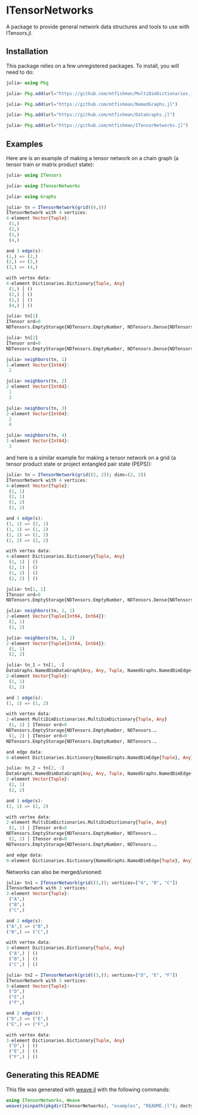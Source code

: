 # ITensorNetworks

A package to provide general network data structures and tools to use with ITensors.jl.



## Installation

This package relies on a few unregistered packages. To install, you will need to do:

```julia
julia> using Pkg

julia> Pkg.add(url="https://github.com/mtfishman/MultiDimDictionaries.jl")

julia> Pkg.add(url="https://github.com/mtfishman/NamedGraphs.jl")

julia> Pkg.add(url="https://github.com/mtfishman/DataGraphs.jl")

julia> Pkg.add(url="https://github.com/mtfishman/ITensorNetworks.jl")
```



## Examples

Here are is an example of making a tensor network on a chain graph (a tensor train or matrix product state):

```julia
julia> using ITensors

julia> using ITensorNetworks

julia> using Graphs

julia> tn = ITensorNetwork(grid((4,)))
ITensorNetwork with 4 vertices:
4-element Vector{Tuple}:
 (1,)
 (2,)
 (3,)
 (4,)

and 3 edge(s):
(1,) => (2,)
(2,) => (3,)
(3,) => (4,)

with vertex data:
4-element Dictionaries.Dictionary{Tuple, Any}
 (1,) │ ()
 (2,) │ ()
 (3,) │ ()
 (4,) │ ()

julia> tn[1]
ITensor ord=0
NDTensors.EmptyStorage{NDTensors.EmptyNumber, NDTensors.Dense{NDTensors.EmptyNumber, Vector{NDTensors.EmptyNumber}}}

julia> tn[2]
ITensor ord=0
NDTensors.EmptyStorage{NDTensors.EmptyNumber, NDTensors.Dense{NDTensors.EmptyNumber, Vector{NDTensors.EmptyNumber}}}

julia> neighbors(tn, 1)
1-element Vector{Int64}:
 2

julia> neighbors(tn, 2)
2-element Vector{Int64}:
 1
 3

julia> neighbors(tn, 3)
2-element Vector{Int64}:
 2
 4

julia> neighbors(tn, 4)
1-element Vector{Int64}:
 3
```


and here is a similar example for making a tensor network on a grid (a tensor product state or project entangled pair state (PEPS)):

```julia
julia> tn = ITensorNetwork(grid((2, 2)); dims=(2, 2))
ITensorNetwork with 4 vertices:
4-element Vector{Tuple}:
 (1, 1)
 (2, 1)
 (1, 2)
 (2, 2)

and 4 edge(s):
(1, 1) => (2, 1)
(1, 1) => (1, 2)
(2, 1) => (2, 2)
(1, 2) => (2, 2)

with vertex data:
4-element Dictionaries.Dictionary{Tuple, Any}
 (1, 1) │ ()
 (2, 1) │ ()
 (1, 2) │ ()
 (2, 2) │ ()

julia> tn[1, 1]
ITensor ord=0
NDTensors.EmptyStorage{NDTensors.EmptyNumber, NDTensors.Dense{NDTensors.EmptyNumber, Vector{NDTensors.EmptyNumber}}}

julia> neighbors(tn, 1, 1)
2-element Vector{Tuple{Int64, Int64}}:
 (2, 1)
 (1, 2)

julia> neighbors(tn, 1, 2)
2-element Vector{Tuple{Int64, Int64}}:
 (1, 1)
 (2, 2)

julia> tn_1 = tn[1, :]
DataGraphs.NamedDimDataGraph{Any, Any, Tuple, NamedGraphs.NamedDimEdge{Tuple}, NamedDimGraph{Tuple}} with 2 vertices:
2-element Vector{Tuple}:
 (1, 1)
 (1, 2)

and 1 edge(s):
(1, 1) => (1, 2)

with vertex data:
2-element MultiDimDictionaries.MultiDimDictionary{Tuple, Any}
 (1, 1) │ ITensor ord=0
NDTensors.EmptyStorage{NDTensors.EmptyNumber, NDTensors.…
 (1, 2) │ ITensor ord=0
NDTensors.EmptyStorage{NDTensors.EmptyNumber, NDTensors.…

and edge data:
0-element Dictionaries.Dictionary{NamedGraphs.NamedDimEdge{Tuple}, Any}

julia> tn_2 = tn[2, :]
DataGraphs.NamedDimDataGraph{Any, Any, Tuple, NamedGraphs.NamedDimEdge{Tuple}, NamedDimGraph{Tuple}} with 2 vertices:
2-element Vector{Tuple}:
 (2, 1)
 (2, 2)

and 1 edge(s):
(2, 1) => (2, 2)

with vertex data:
2-element MultiDimDictionaries.MultiDimDictionary{Tuple, Any}
 (2, 1) │ ITensor ord=0
NDTensors.EmptyStorage{NDTensors.EmptyNumber, NDTensors.…
 (2, 2) │ ITensor ord=0
NDTensors.EmptyStorage{NDTensors.EmptyNumber, NDTensors.…

and edge data:
0-element Dictionaries.Dictionary{NamedGraphs.NamedDimEdge{Tuple}, Any}
```


Networks can also be merged/unioned:

```julia
julia> tn1 = ITensorNetwork(grid((3,)); vertices=["A", "B", "C"])
ITensorNetwork with 3 vertices:
3-element Vector{Tuple}:
 ("A",)
 ("B",)
 ("C",)

and 2 edge(s):
("A",) => ("B",)
("B",) => ("C",)

with vertex data:
3-element Dictionaries.Dictionary{Tuple, Any}
 ("A",) │ ()
 ("B",) │ ()
 ("C",) │ ()

julia> tn2 = ITensorNetwork(grid((3,)); vertices=["D", "E", "F"])
ITensorNetwork with 3 vertices:
3-element Vector{Tuple}:
 ("D",)
 ("E",)
 ("F",)

and 2 edge(s):
("D",) => ("E",)
("E",) => ("F",)

with vertex data:
3-element Dictionaries.Dictionary{Tuple, Any}
 ("D",) │ ()
 ("E",) │ ()
 ("F",) │ ()
```


## Generating this README

This file was generated with [weave.jl](https://github.com/JunoLab/Weave.jl) with the following commands:
```julia
using ITensorNetworks, Weave
weave(joinpath(pkgdir(ITensorNetworks), "examples", "README.jl"); doctype="github", out_path=pkgdir(ITensorNetworks))
```

```julia
```

